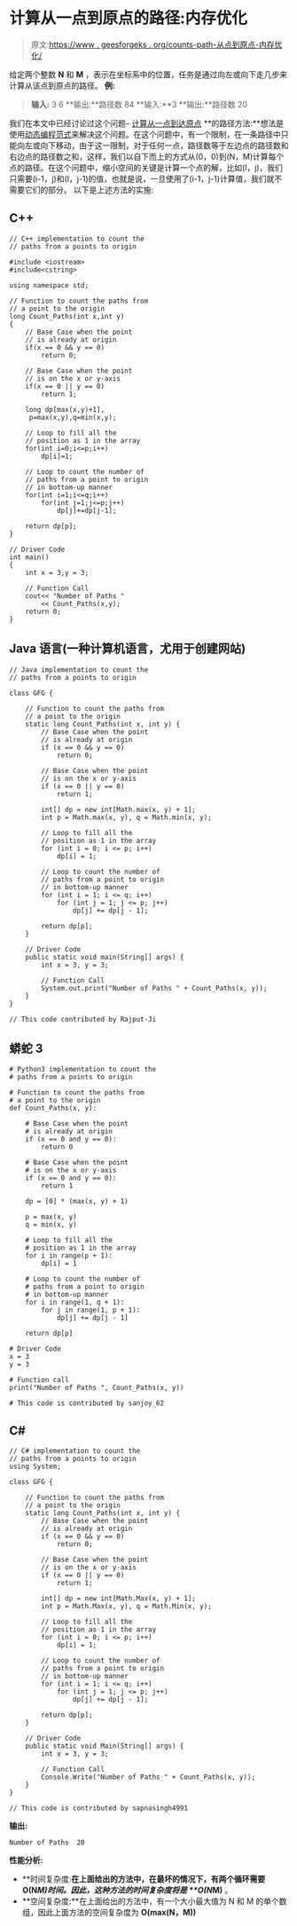 # 计算从一点到原点的路径:内存优化

> 原文:[https://www . geesforgeks . org/counts-path-从点到原点-内存优化/](https://www.geeksforgeeks.org/counts-paths-from-a-point-to-reach-origin-memory-optimized/)

给定两个整数 **N** 和 **M** ，表示在坐标系中的位置，任务是通过向左或向下走几步来计算从该点到原点的路径。
**例:**

> **输入:** 3 6
> **输出:**路径数 84
> **输入:**3
> **输出:**路径数 20

我们在本文中已经讨论过这个问题–
[计算从一点到达原点](https://www.geeksforgeeks.org/counts-paths-point-reach-origin/)
**的路径方法:**想法是使用[动态编程范式](https://www.geeksforgeeks.org/dynamic-programming/)来解决这个问题。在这个问题中，有一个限制，在一条路径中只能向左或向下移动，由于这一限制，对于任何一点，路径数等于左边点的路径数和右边点的路径数之和，这样，我们以自下而上的方式从(0，0)到(N，M)计算每个点的路径。在这个问题中，缩小空间的关键是计算一个点的解，比如(I，j)，我们只需要(i-1，j)和(I，j-1)的值，也就是说，一旦使用了(i-1，j-1)计算值，我们就不需要它们的部分。
以下是上述方法的实施:

## C++

```
// C++ implementation to count the
// paths from a points to origin

#include <iostream>
#include<cstring>

using namespace std;

// Function to count the paths from
// a point to the origin
long Count_Paths(int x,int y)
{
    // Base Case when the point
    // is already at origin
    if(x == 0 && y == 0)
        return 0;

    // Base Case when the point
    // is on the x or y-axis
    if(x == 0 || y == 0)
        return 1;

    long dp[max(x,y)+1],
     p=max(x,y),q=min(x,y);

    // Loop to fill all the
    // position as 1 in the array
    for(int i=0;i<=p;i++)
        dp[i]=1;

    // Loop to count the number of
    // paths from a point to origin
    // in bottom-up manner
    for(int i=1;i<=q;i++)
        for(int j=1;j<=p;j++)
            dp[j]+=dp[j-1];

    return dp[p];
}

// Driver Code
int main()
{
    int x = 3,y = 3;

    // Function Call
    cout<< "Number of Paths "
        << Count_Paths(x,y);
    return 0;
}
```

## Java 语言(一种计算机语言，尤用于创建网站)

```
// Java implementation to count the
// paths from a points to origin

class GFG {

    // Function to count the paths from
    // a point to the origin
    static long Count_Paths(int x, int y) {
        // Base Case when the point
        // is already at origin
        if (x == 0 && y == 0)
            return 0;

        // Base Case when the point
        // is on the x or y-axis
        if (x == 0 || y == 0)
            return 1;

        int[] dp = new int[Math.max(x, y) + 1];
        int p = Math.max(x, y), q = Math.min(x, y);

        // Loop to fill all the
        // position as 1 in the array
        for (int i = 0; i <= p; i++)
            dp[i] = 1;

        // Loop to count the number of
        // paths from a point to origin
        // in bottom-up manner
        for (int i = 1; i <= q; i++)
            for (int j = 1; j <= p; j++)
                dp[j] += dp[j - 1];

        return dp[p];
    }

    // Driver Code
    public static void main(String[] args) {
        int x = 3, y = 3;

        // Function Call
        System.out.print("Number of Paths " + Count_Paths(x, y));
    }
}

// This code contributed by Rajput-Ji
```

## 蟒蛇 3

```
# Python3 implementation to count the
# paths from a points to origin

# Function to count the paths from
# a point to the origin
def Count_Paths(x, y):

    # Base Case when the point
    # is already at origin
    if (x == 0 and y == 0):
        return 0

    # Base Case when the point
    # is on the x or y-axis
    if (x == 0 and y == 0):
        return 1

    dp = [0] * (max(x, y) + 1)

    p = max(x, y)
    q = min(x, y)

    # Loop to fill all the
    # position as 1 in the array
    for i in range(p + 1):
        dp[i] = 1

    # Loop to count the number of
    # paths from a point to origin
    # in bottom-up manner
    for i in range(1, q + 1):
        for j in range(1, p + 1):
            dp[j] += dp[j - 1]

    return dp[p]

# Driver Code
x = 3
y = 3

# Function call
print("Number of Paths ", Count_Paths(x, y))

# This code is contributed by sanjoy_62
```

## C#

```
// C# implementation to count the
// paths from a points to origin
using System;

class GFG {

    // Function to count the paths from
    // a point to the origin
    static long Count_Paths(int x, int y) {
        // Base Case when the point
        // is already at origin
        if (x == 0 && y == 0)
            return 0;

        // Base Case when the point
        // is on the x or y-axis
        if (x == 0 || y == 0)
            return 1;

        int[] dp = new int[Math.Max(x, y) + 1];
        int p = Math.Max(x, y), q = Math.Min(x, y);

        // Loop to fill all the
        // position as 1 in the array
        for (int i = 0; i <= p; i++)
            dp[i] = 1;

        // Loop to count the number of
        // paths from a point to origin
        // in bottom-up manner
        for (int i = 1; i <= q; i++)
            for (int j = 1; j <= p; j++)
                dp[j] += dp[j - 1];

        return dp[p];
    }

    // Driver Code
    public static void Main(String[] args) {
        int x = 3, y = 3;

        // Function Call
        Console.Write("Number of Paths " + Count_Paths(x, y));
    }
}

// This code is contributed by sapnasingh4991
```

**输出:**

```
Number of Paths  20
```

**性能分析:**

*   **时间复杂度:**在上面给出的方法中，在最坏的情况下，有两个循环需要 O(N*M)时间。因此，这种方法的时间复杂度将是 **O(N*M)** 。
*   **空间复杂度:**在上面给出的方法中，有一个大小最大值为 N 和 M 的单个数组，因此上面方法的空间复杂度为 **O(max(N，M))**